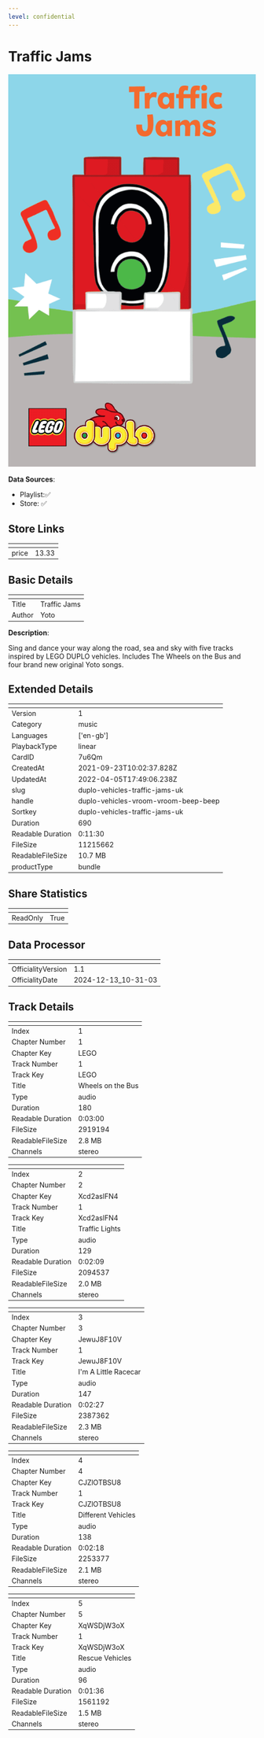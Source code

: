 ```yaml
---
level: confidential
---
```

# Traffic Jams

![card_[7u6Qm].png](../../img/cards/card_[7u6Qm].png)

**Data Sources**: 

- Playlist:✅
- Store: ✅


## Store Links

| <!-- --> | <!-- --> |
| - | - |
| price | 13.33 |


## Basic Details

| <!-- --> | <!-- --> |
| - | - |
| Title | Traffic Jams |
| Author | Yoto |

**Description**:

Sing and dance your way along the road, sea and sky with five tracks inspired by LEGO DUPLO vehicles. Includes The Wheels on the Bus and four brand new original Yoto songs.


## Extended Details

| <!-- --> | <!-- --> |
| - | - |
| Version | 1 |
| Category | music |
| Languages | ['en-gb'] |
| PlaybackType | linear |
| CardID | 7u6Qm |
| CreatedAt | 2021-09-23T10:02:37.828Z |
| UpdatedAt | 2022-04-05T17:49:06.238Z |
| slug | duplo-vehicles-traffic-jams-uk |
| handle | duplo-vehicles-vroom-vroom-beep-beep |
| Sortkey | duplo-vehicles-traffic-jams-uk |
| Duration | 690 |
| Readable Duration | 0:11:30 |
| FileSize | 11215662 |
| ReadableFileSize | 10.7 MB |
| productType | bundle |


## Share Statistics

| <!-- --> | <!-- --> |
| - | - |
| ReadOnly | True |


## Data Processor

| <!-- --> | <!-- --> |
| - | - |
| OfficialityVersion | 1.1
| OfficialityDate | 2024-12-13_10-31-03


## Track Details

| <!-- --> | <!-- --> |
| - | - |
| Index | 1 |
| Chapter Number | 1 |
| Chapter Key | LEGO |
| Track Number | 1 |
| Track Key | LEGO |
| Title | Wheels on the Bus |
| Type | audio |
| Duration | 180 |
| Readable Duration | 0:03:00 |
| FileSize | 2919194 |
| ReadableFileSize | 2.8 MB |
| Channels | stereo |

| <!-- --> | <!-- --> |
| - | - |
| Index | 2 |
| Chapter Number | 2 |
| Chapter Key | Xcd2aslFN4 |
| Track Number | 1 |
| Track Key | Xcd2aslFN4 |
| Title | Traffic Lights |
| Type | audio |
| Duration | 129 |
| Readable Duration | 0:02:09 |
| FileSize | 2094537 |
| ReadableFileSize | 2.0 MB |
| Channels | stereo |

| <!-- --> | <!-- --> |
| - | - |
| Index | 3 |
| Chapter Number | 3 |
| Chapter Key | JewuJ8F10V |
| Track Number | 1 |
| Track Key | JewuJ8F10V |
| Title | I'm A Little Racecar |
| Type | audio |
| Duration | 147 |
| Readable Duration | 0:02:27 |
| FileSize | 2387362 |
| ReadableFileSize | 2.3 MB |
| Channels | stereo |

| <!-- --> | <!-- --> |
| - | - |
| Index | 4 |
| Chapter Number | 4 |
| Chapter Key | CJZlOTBSU8 |
| Track Number | 1 |
| Track Key | CJZlOTBSU8 |
| Title | Different Vehicles |
| Type | audio |
| Duration | 138 |
| Readable Duration | 0:02:18 |
| FileSize | 2253377 |
| ReadableFileSize | 2.1 MB |
| Channels | stereo |

| <!-- --> | <!-- --> |
| - | - |
| Index | 5 |
| Chapter Number | 5 |
| Chapter Key | XqWSDjW3oX |
| Track Number | 1 |
| Track Key | XqWSDjW3oX |
| Title | Rescue Vehicles |
| Type | audio |
| Duration | 96 |
| Readable Duration | 0:01:36 |
| FileSize | 1561192 |
| ReadableFileSize | 1.5 MB |
| Channels | stereo |


